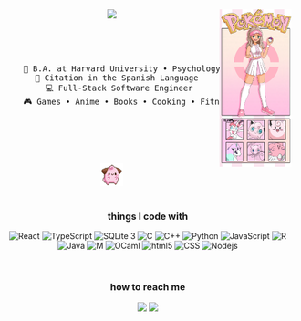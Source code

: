 <div align="center">
<img src="https://github.com/m-saylor/m-saylor/blob/main/assets/Madisons_Poke%CC%81mon_Profile.png" width="25%" align="right" />
<img src="https://readme-typing-svg.demolab.com?font=Fira+Code&weight=600&pause=1000&color=000000&background=F7B2FF00&center=true&repeat=false&random=false&width=435&lines=Hi%2C+I'm+Madison!+%C2%B7+%E2%80%A2%E2%99%A1" width="70%" />
<br><br>
<pre>
    <p align="center">
    💼 B.A. at Harvard University • Psychology & Computer Science
    📖 Citation in the Spanish Language  
    💻 Full-Stack Software Engineer 
    🎮 Games • Anime • Books • Cooking • Fitness • Code
    </p>
</pre>
<br><br>
<img src="https://github.com/m-saylor/m-saylor/blob/main/assets/cleffa.gif" height="40" />
<br><br>

<h3>things I code with</h3>
<p>
  <img alt="React" src="https://img.shields.io/badge/-React-45b8d8?style=flat-square&logo=react&logoColor=white" />
  <img alt="TypeScript" src="https://img.shields.io/badge/-TypeScript-007ACC?style=flat-square&logo=typescript&logoColor=white" />
  <img alt="SQLite 3" src="https://img.shields.io/badge/-SQLite 3-e68338?style=flat-square&logo=SQLite&logoColor=white" />
  <img alt="C" src="https://img.shields.io/badge/-C-8cb4d8?style=flat-square&logo=C&logoColor=white" />
  <img alt="C++" src="https://img.shields.io/badge/-C++-76afac?style=flat-square&logo=cplusplus&logoColor=white" />
  <img alt="Python" src="https://img.shields.io/badge/-Python-F05032?style=flat-square&logo=git&logoColor=white" />
  <img alt="JavaScript" src="https://img.shields.io/badge/-JavaScript-ea2845?style=flat-square&logo=nestjs&logoColor=white" />
  <img alt="R" src="https://img.shields.io/badge/-R-DD0031?style=flat-square&logo=angular&logoColor=white" />
  <img alt="Java" src="https://img.shields.io/badge/-Java-DD0031?style=flat-square&logo=angular&logoColor=white" />
  <img alt="M" src="https://img.shields.io/badge/-M-CB3837?style=flat-square&logo=npm&logoColor=white" />
  <img alt="OCaml" src="https://img.shields.io/badge/-OCaml-E34F26?style=flat-square&logo=html5&logoColor=white" />
  <img alt="html5" src="https://img.shields.io/badge/-HTML5-E34F26?style=flat-square&logo=html5&logoColor=white" />
  <img alt="CSS" src="https://img.shields.io/badge/-CSS-E34F26?style=flat-square&logo=html5&logoColor=white" />
  <img alt="Nodejs" src="https://img.shields.io/badge/-Nodejs-43853d?style=flat-square&logo=Node.js&logoColor=white" />
</p>

<br>

<h3>how to reach me</h3>

[![](https://img.shields.io/badge/linkedin-0077b5)](https://www.linkedin.com/in/madison--nicole)
[![](https://img.shields.io/badge/github-252525)](https://github.com/m-saylor)


</div>

<!---
m-saylor/m-saylor is a ✨ special ✨ repository because its `README.md` (this file) appears on your GitHub profile.
You can click the Preview link to take a look at your changes.

Some of this template was inspired by https://github.com/innng and https://github.com/thmsgbrt
--->
